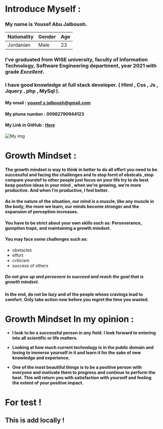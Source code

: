 # Introduce Myself :
### My name is **Yousef Abu Jalboush**.

Nationality | Gender | Age
------------ | ------------- | -------------
Jordanian | Male | 23

### I’ve graduated from **WISE** university, faculty of **Information Technology**, **Software Engineering** department, year 2021 with grade _**Excellent**_.
### I have good knowledge at full stack developer. ( Html , Css , Js , Jquery , php , MySql ).

#### My email : yousef.y.jalboush@gmail.com

#### My phone number : 00962790944123

#### My Link in GitHub : [ Here ](https://github.com/YousefAbuJalboush)

![My img](https://user-images.githubusercontent.com/81154478/112147232-20438680-8be5-11eb-818d-7f2c4437b04e.jpg)

# Growth Mindset :

#### The growth mindset is way to think in better to do all effort you need to be successful and facing the challenges and to stop fornt of obstcals ,stop compare yourslef to other people just focus on your life try to do best keep postive ideas in your mind , when we’re growing, we’re more productive. And when I’m productive, I feel better.

#### As in the nature of the situation, our mind is a muscle, like any muscle in the body, the more we learn, our minds become stronger and the expansion of perception increases.

#### You have to be strict about your own skills such as: Perseverance, gumption traps, and maintaining a growth mindset.

#### You may face some challenges such as:
 * obstacles
 * effort
 * criticism 
 * success of others 

##### Do not give up and persevere to succeed and reach the goal that is growth mindset.

#### In the end, do not be lazy and of the people whose cravings lead to comfort. Only take action now before you regret the time you wasted.

# Growth Mindset In my opinion :

* **I look to be a successful person in any field. I look forward to entering into all scientific or life matters.**

* **Looking at how much current technology is in the public domain and loving to immerse yourself in it and learn it for the sake of new knowledge and experience.**

* **One of the most beautiful things is to be a positive person with everyone and motivate them to progress and continue to perform the best. This will return you with satisfaction with yourself and feeling the extent of your positive impact.**

 
# For test !
## This is add locally !